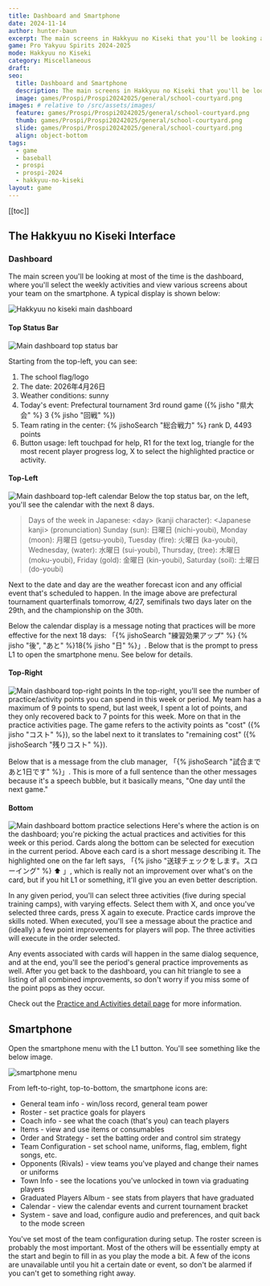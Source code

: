 ```yaml
---
title: Dashboard and Smartphone
date: 2024-11-14
author: hunter-baun
excerpt: The main screens in Hakkyuu no Kiseki that you'll be looking at most of the time
game: Pro Yakyuu Spirits 2024-2025
mode: Hakkyuu no Kiseki
category: Miscellaneous
draft: 
seo:
  title: Dashboard and Smartphone
  description: The main screens in Hakkyuu no Kiseki that you'll be looking at most of the time
  image: games/Prospi/Prospi20242025/general/school-courtyard.png
images: # relative to /src/assets/images/
  feature: games/Prospi/Prospi20242025/general/school-courtyard.png
  thumb: games/Prospi/Prospi20242025/general/school-courtyard.png
  slide: games/Prospi/Prospi20242025/general/school-courtyard.png
  align: object-bottom
tags:
  - game
  - baseball
  - prospi
  - prospi-2024
  - hakkyuu-no-kiseki
layout: game
---
```

[[toc]]
## The Hakkyuu no Kiseki Interface

### Dashboard
The main screen you'll be looking at most of the time is the dashboard, where you'll select the weekly activities and view various screens about your team on the smartphone. A typical display is shown below:

![Hakkyuu no kiseki main dashboard](/assets/images/games/Prospi/Prospi20242025/HakkyuNoKiseki/General/main-dashboard.png)

#### Top Status Bar
![Main dashboard top status bar](/assets/images/games/Prospi/Prospi20242025/HakkyuNoKiseki/General/main-dashboard-top.png)

Starting from the top-left, you can see:
1. The school flag/logo
2. The date: 2026年4月26日
3. Weather conditions: sunny
4. Today's event: Prefectural tournament 3rd round game ({% jisho "県大会" %} 3 {% jisho "回戦" %})
5. Team rating in the center: {% jishoSearch "総合戦力" %} rank D, 4493 points
6. Button usage: left touchpad for help, R1 for the text log, triangle for the most recent player progress log, X to select the highlighted practice or activity.

#### Top-Left
![Main dashboard top-left calendar](/assets/images/games/Prospi/Prospi20242025/HakkyuNoKiseki/General/main-dashboard-top-left.png)
Below the top status bar, on the left, you'll see the calendar with the next 8 days. 

> Days of the week in Japanese: &lt;day&gt; (kanji character): &lt;Japanese kanji&gt; (pronunciation)
> Sunday (sun): 日曜日 (nichi-youbi), Monday (moon): 月曜日 (getsu-youbi), Tuesday (fire): 火曜日 (ka-youbi), Wednesday, (water): 水曜日 (sui-youbi), Thursday, (tree): 木曜日 (moku-youbi), Friday (gold): 金曜日 (kin-youbi), Saturday (soil): 土曜日 (do-youbi)

Next to the date and day are the weather forecast icon and any official event that's scheduled to happen. In the image above are prefectural tournament quarterfinals tomorrow, 4/27, semifinals two days later on the 29th, and the championship on the 30th.

Below the calendar display is a message noting that practices will be more effective for the next 18 days: 「{% jishoSearch "練習効果アップ" %} {% jisho "後", "あと" %}18{% jisho "日" %}」. Below that is the prompt to press L1 to open the smartphone menu. See below for details.

#### Top-Right
![Main dashboard top-right points](/assets/images/games/Prospi/Prospi20242025/HakkyuNoKiseki/General/main-dashboard-top-right.png)
In the top-right, you'll see the number of practice/activity points you can spend in this week or period. My team has a maximum of 9 points to spend, but last week, I spent a lot of points, and they only recovered back to 7 points for this week. More on that in the practice activities page. The game refers to the activity points as "cost" ({% jisho "コスト" %}), so the label next to it translates to "remaining cost" ({% jishoSearch "残りコスト" %}).

Below that is a message from the club manager, 「{% jishoSearch "試合まであと1日です" %}」. This is more of a full sentence than the other messages because it's a speech bubble, but it basically means, "One day until the next game."

#### Bottom
![Main dashboard bottom practice selections](/assets/images/games/Prospi/Prospi20242025/HakkyuNoKiseki/General/main-dashboard-bottom.png)
Here's where the action is on the dashboard; you're picking the actual practices and activities for this week or this period. Cards along the bottom can be selected for execution in the current period. Above each card is a short message describing it. The highlighted one on the far left says, 「{% jisho "送球チェックをします。スローイング" %} :arrow_up: 」, which is really not an improvement over what's on the card, but if you hit L1 or something, it'll give you an even better description.

In any given period, you'll can select three activities (five during special training camps), with varying effects. Select them with X, and once you've selected three cards, press X again to execute. Practice cards improve the skills noted. When executed, you'll see a message about the practice and (ideally) a few point improvements for players will pop. The three activities will execute in the order selected.

Any events associated with cards will happen in the same dialog sequence, and at the end, you'll see the period's general practice improvements as well. After you get back to the dashboard, you can hit triangle to see a listing of all combined improvements, so don't worry if you miss some of the point pops as they occur.

Check out the [Practice and Activities detail page](../Practicing) for more information.

## Smartphone
Open the smartphone menu with the L1 button. You'll see something like the below image.

![smartphone menu](/assets/images/games/Prospi/Prospi20242025/HakkyuNoKiseki/General/smartphone-menu.png)

From left-to-right, top-to-bottom, the smartphone icons are:
* General team info - win/loss record, general team power
* Roster - set practice goals for players
* Coach info - see what the coach (that's you) can teach players
* Items - view and use items or consumables
* Order and Strategy - set the batting order and control sim strategy
* Team Configuration - set school name, uniforms, flag, emblem, fight songs, etc.
* Opponents (Rivals) - view teams you've played and change their names or uniforms
* Town Info - see the locations you've unlocked in town via graduating players
* Graduated Players Album - see stats from players that have graduated
* Calendar - view the calendar events and current tournament bracket
* System - save and load, configure audio and preferences, and quit back to the mode screen

You've set most of the team configuration during setup. The roster screen is probably the most important. Most of the others will be essentially empty at the start and begin to fill in as you play the mode a bit. A few of the icons are unavailable until you hit a certain date or event, so don't be alarmed if you can't get to something right away.
